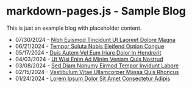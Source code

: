
# markdown-pages.js - Sample Blog

This is just an example blog with placeholder content.

- 07/30/2024 - [Nibh Euismod Tincidunt Ut Laoreet Dolore Magna](?page=sample-post)
- 06/21/2024 - [Tempor Soluta Nobis Eleifend Option Congue](?page=sample-post)
- 05/17/2024 - [Duis Autem Vel Eum Iriure Dolor In Hendrerit](?page=sample-post)
- 04/03/2024 - [Ut Wisi Enim Ad Minim Veniam Quis Nostrud](?page=sample-post)
- 03/08/2024 - [Sed Diam Nonumy Eirmod Tempor Invidunt Labore](?page=sample-post)
- 02/15/2024 - [Vestibulum Vitae Ullamcorper Massa Quis Rhoncus](?page=sample-post)
- 01/24/2024 - [Lorem Ipsum Dolor Sit Amet Consectetur Adipis](?page=sample-post)
